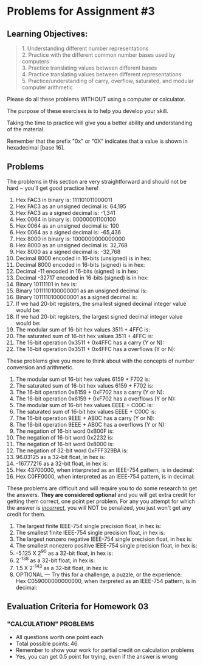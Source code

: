 # Problems for Assignment #3
## Learning Objectives:
<blockquote>
  1. Understanding different number representations<br />
  2. Practice with the different common number bases used by computers<br />
  3. Practice translating values between different bases<br />
  4. Practice translating values between different representations<br />
  5. Practice/understanding of carry, overflow, saturated, and modular computer arithmetic
</blockquote>

Please do all these problems WITHOUT using a computer or calculator.

The purpose of these exercises is to help you develop your skill.

Taking the time to practice will give you a better ability and understanding of the material.

Remember that the prefix "0x" or "0X" indicates that a value is shown in hexadecimal [base 16].

## Problems

The problems in this section are very straightforward and should not be hard ~ you'll get good practice here!
      <ol><li>Hex FAC3 in binary is: 111101011000011
          <li>Hex FAC3 as an unsigned decimal is: 64,195
          <li>Hex FAC3 as a signed decimal is: -1,341
          <li>Hex 0064 in binary is: 00000001100100
          <li>Hex 0064 as an unsigned decimal is: 100
          <li>Hex 0064 as a signed decimal is: -65,436
          <li>Hex 8000 in binary is: 1000000000000000
          <li>Hex 8000 as an unsigned decimal is: 32,768
          <li>Hex 8000 as a signed decimal is: -32,768
          <li>Decimal 8000 encoded in 16-bits (unsigned) is in hex:
          <li>Decimal 8000 encoded in 16-bits (signed) is in hex:
          <li>Decimal -11 encoded in 16-bits (signed) is in hex:
          <li>Decimal -32717 encoded in 16-bits (signed) is in hex:
          <li>Binary 10111101 in hex is:
          <li>Binary 1011110100000001 as an unsigned decimal is:
          <li>Binary 1011110100000001 as a signed decimal is:
          <li>If we had 20-bit registers, the smallest signed decimal integer value would be:
          <li>If we had 20-bit registers, the largest signed decimal integer value would be:
          <li>The modular sum of 16-bit hex values 3511 + 4FFC is:
          <li>The saturated sum of 16-bit hex values 3511 + 4FFC is:
          <li>The 16-bit operation 0x3511 + 0x4FFC has a carry (Y or N):
          <li>The 16-bit operation 0x3511 + 0x4FFC has a overflows (Y or N):
      </ol>

These problems give you more to think about with the concepts of number conversion and arithmetic.
      <ol><li>The modular sum of 16-bit hex values 6159 + F702 is:
          <li>The saturated sum of 16-bit hex values 6159 + F702 is:
          <li>The 16-bit operation 0x6159 + 0xF702 has a carry (Y or N):
          <li>The 16-bit operation 0x6159 + 0xF702 has a overflows (Y or N):
          <li>The modular sum of 16-bit hex values EEEE + C00C is:
          <li>The saturated sum of 16-bit hex values EEEE + C00C is:
          <li>The 16-bit operation 9EEE + AB0C has a carry (Y or N):
          <li>The 16-bit operation 9EEE + AB0C has a overflows (Y or N):
          <li>The negation of 16-bit word 0xB00F is:
          <li>The negation of 16-bit word 0x2232 is:
          <li>The negation of 16-bit word 0x8000 is:
          <li>The negation of 32-bit word 0xFFF329BA is:
          <li>96.03125 as a 32-bit float, in hex is:
          <li>-16777216 as a 32-bit float, in hex is:
          <li>Hex 43700000, when interpreted as an IEEE-754 pattern, is in decimal:
          <li>Hex C0FF0000, when interpreted as an IEEE-754 pattern, is in decimal:
      </ol>

These problems are difficult and will require you to do some research to get the answers.  <strong>They are considered optional</strong> and you will get extra credit for getting them correct, one point per problem.  For any you attempt for which the answer is <em><u>incorrect</u></em>, you will NOT be penalized, you just won't get any credit for them.
      <ol><li>The largest finite IEEE-754 single precision float, in hex is:
          <li>The smallest finite IEEE-754 single precision float, in hex is:
          <li>The largest nonzero negative IEEE-754 single precision float, in hex is:
          <li>The smallest nonezero positive IEEE-754 single precision float, in hex is:
          <li>-5.125 X 2<sup>90</sup> as a 32-bit float, in hex is:
          <li>2<sup>-138</sup> as a 32-bit float, in hex is:
          <li>1.5 X 2<sup>-143</sup> as a 32-bit float, in hex is:
          <li>OPTIONAL &mdash; Try this for a challenge, a puzzle, or the experience:<br />
                  Hex C059000000000000, when iterpreted as an IEEE-754 pattern, is in decimal:
      </ol>

## Evaluation Criteria for Homework 03
### "CALCULATION" PROBLEMS
  - All questions worth one point each
  - Total possible points: 46
  - Remember to show your work for partial credit on calculation problems
  - Yes, you can get 0.5 point for trying, even if the answer is wrong
  


